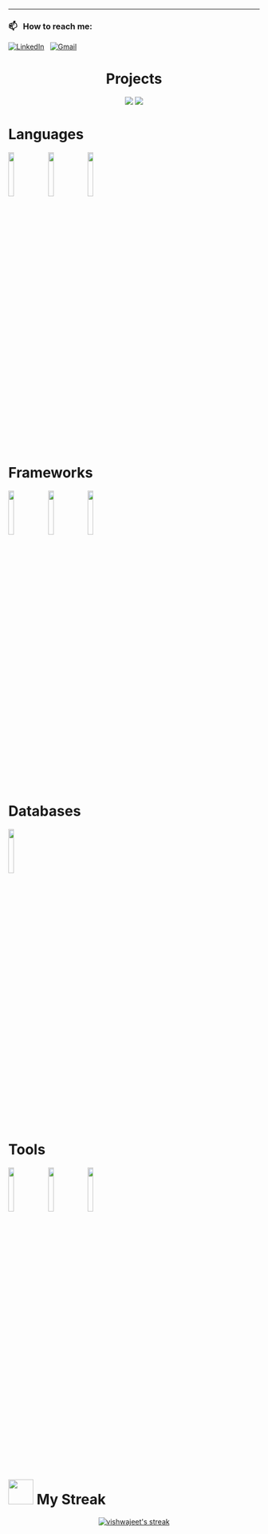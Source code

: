 
   
<p align="left">
   
   -----
### 📫 &nbsp; How to reach me:
<a href="https://www.linkedin.com/in/techwithvishwajeet/"><img alt="LinkedIn" src="https://img.shields.io/badge/linkedin%20-%230077B5.svg?&style=flat&logo=linkedin&logoColor=white"/></a> &nbsp;
<a href="mailto:techyvishwajeet@gmail.com"><img alt="Gmail" src="https://img.shields.io/badge/Gmail-D14836?style=flat&logo=gmail&logoColor=white" /></a> &nbsp;
</p>

<h1 align="center">Projects</h1>
<div  align="center">
 
<a href="https://github.com/vishwajeet112/parathawallah"><img src="https://github-readme-stats.vercel.app/api/pin/?username=vishwajeet112&repo=parathawallah&show_icons=true&theme=great-gatsby"></a>
<a href="https://github.com/vishwajeet112/CHATAPP"><img src="https://github-readme-stats.vercel.app/api/pin/?username=vishwajeet112&repo=CHATAPP&show_icons=true&theme=great-gatsby"></a>
  
</div>


<h1/>Languages</h1>
    
<p align="left"> 
   <code><img width="15%" src="https://e7.pngegg.com/pngimages/707/18/png-clipart-the-c-programming-language-c-for-beginners-masters-computer-programming-leave-the-material-blue-angle.png"></code>
 <code><img width="15%" src="https://www.vectorlogo.zone/logos/python/python-ar21.svg"></code>
 <code><img width="15%" src="https://www.vectorlogo.zone/logos/java/java-ar21.svg"></code>
</p>

<h1/>Frameworks</h1>
    
<p align="left"> 
  <code><img width="15%" src="https://www.vectorlogo.zone/logos/reactjs/reactjs-ar21.svg"></code>
  <code><img width="15%" src="https://www.vectorlogo.zone/logos/flutterio/flutterio-ar21.svg"></code>
  <code><img width="15%" src="https://www.vectorlogo.zone/logos/nodejs/nodejs-ar21.svg"></code>
</p>

<h1/>Databases</h1>
    
<p align="left"> 
  <code><img width="15%" src="https://www.vectorlogo.zone/logos/mysql/mysql-ar21.svg"></code>
</p>
<h1/>Tools</h1>
    
<p align="left"> 
  <code><img width="15%" src="https://www.vectorlogo.zone/logos/figma/figma-ar21.svg"></code>
  <code><img width="15%" src="https://www.vectorlogo.zone/logos/getbootstrap/getbootstrap-ar21.svg"></code>
  <code><img width="15%" src="https://www.vectorlogo.zone/logos/git-scm/git-scm-ar21.svg"></code>
</p>


<h1/><img src="https://camo.githubusercontent.com/63371d36886ee658f5a97401f393e1ab1684b2fd3de674b8f5efc7d410b2a3d0/68747470733a2f2f6d656469612e67697068792e636f6d2f6d656469612f57556c706c634d704f43456d5447427442572f67697068792e676966" width="50px"/> My Streak</h1>
    
<p align="center">
    <a href="https://github.com/vishwajeet112/github-readme-streak-stats">
        <img title="🔥 Get streak stats for your profile at git.io/streak-stats" alt="vishwajeet's streak" src="https://github-readme-streak-stats.herokuapp.com/?user=vishwajeet112&theme=black-ice&hide_border=true&stroke=0000&background=060A0CD0"/>
    </a>
</p>


<br/>
<br>
